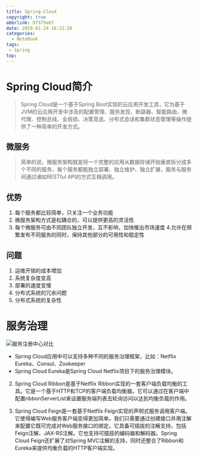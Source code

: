 ```yaml
---
title: Spring-Cloud
copyright: true
abbrlink: 97375e6f
date: 2019-01-24 16:21:58
categories:
  - NoteBook
tags: 
 - Spring
top:
---
```

# Spring Cloud简介
> Spring Cloud是一个基于Spring Boot实现的云应用开发工具，它为基于JVM的云应用开发中涉及的配置管理、服务发现、断路器、智能路由、微代理、控制总线、全局锁、决策竞选、分布式会话和集群状态管理等操作提供了一种简单的开发方式。

## 微服务
> 简单的说，微服务架构就是将一个完整的应用从数据存储开始垂直拆分成多个不同的服务，每个服务都能独立部署、独立维护、独立扩展，服务与服务间通过诸如RESTful API的方式互相调用。

## 优势
1. 每个服务都比较简单，只关注一个业务功能
2. 微服务架构方式是松耦合的，可以提供更高的灵活性
3. 每个微服务可由不同团队独立开发，互不影响，加快推出市场速度
4.允许在频繁发布不同服务的同时，保持其他部分的可用性和稳定性
## 问题
1. 运维开销的成本增加
2. 系统复杂度变高
3. 部署的速度变慢
4. 分布式系统的冗余问题
5. 分布式系统的复杂性

# 服务治理
![服务注册中心对比](register.png)
- Spring Cloud应用中可以支持多种不同的服务治理框架，比如：Netflix Eureka、Consul、Zookeeper
- Spring Cloud Eureka是Spring Cloud Netflix项目下的服务治理模块。

2. Spring Cloud Ribbon是基于Netflix Ribbon实现的一套客户端负载均衡的工具。它是一个基于HTTP和TCP的客户端负载均衡器。它可以通过在客户端中配置ribbonServerList来设置服务端列表去轮询访问以达到均衡负载的作用。

3. Spring Cloud Feign是一套基于Netflix Feign实现的声明式服务调用客户端。它使得编写Web服务客户端变得更加简单。我们只需要通过创建接口并用注解来配置它既可完成对Web服务接口的绑定。它具备可插拔的注解支持，包括Feign注解、JAX-RS注解。它也支持可插拔的编码器和解码器。Spring Cloud Feign还扩展了对Spring MVC注解的支持，同时还整合了Ribbon和Eureka来提供均衡负载的HTTP客户端实现。


